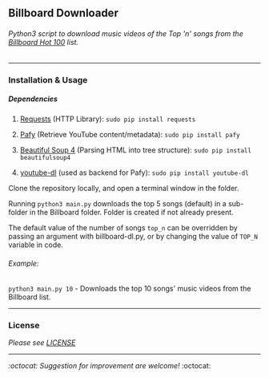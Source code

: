 ## Billboard Downloader
###### Python3 script to download music videos of the Top 'n' songs from the [Billboard Hot 100](http://www.billboard.com/charts/hot-100) list.

----------
### Installation & Usage
##### Dependencies
1. [Requests](http://docs.python-requests.org/en/master/) (HTTP Library): `sudo pip install requests`

2. [Pafy](http://pythonhosted.org/Pafy/) (Retrieve YouTube content/metadata):  `sudo pip install pafy`

3. [Beautiful Soup 4](http://www.crummy.com/software/BeautifulSoup/bs4/doc/) (Parsing HTML into tree structure): `sudo pip install beautifulsoup4`

4. [youtube-dl](https://rg3.github.io/youtube-dl/) (used as backend for Pafy): `sudo pip install youtube-dl`

Clone the repository locally, and open a terminal window in the folder.

Running `python3 main.py` downloads the top 5 songs (default) in a sub-folder in the Billboard folder.
Folder is created if not already present.

The default value of the number of songs `top_n` can be overridden by passing an argument with billboard-dl.py, or by changing the value of `TOP_N` variable in code.

###### Example:
`python3 main.py 10` - Downloads the top 10 songs' music videos from the Billboard list.

----------
### License
*Please see [LICENSE](https://github.com/saurabhkrsingh97/billboard-dl/blob/master/LICENSE)*

----------
*:octocat: Suggestion for improvement are welcome!* :octocat:
